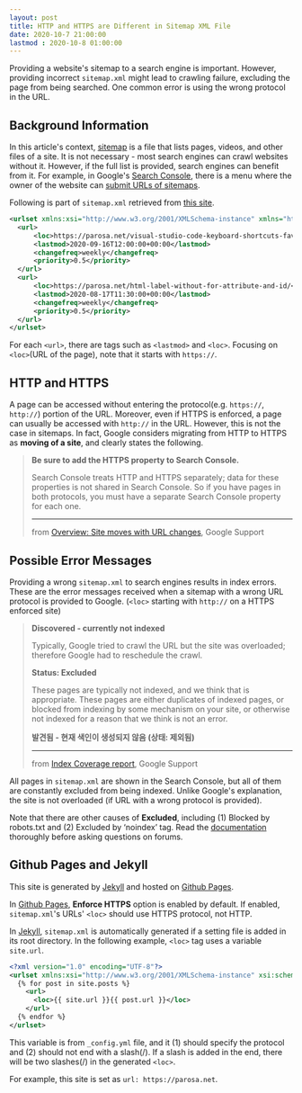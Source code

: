 ```yaml
---
layout: post
title: HTTP and HTTPS are Different in Sitemap XML File
date: 2020-10-7 21:00:00 
lastmod : 2020-10-8 01:00:00 
---
```


Providing a website's sitemap to a search engine is important. However, providing incorrect `sitemap.xml` might lead to crawling failure, excluding the page from being searched. One common error is using the wrong protocol in the URL.

## Background Information

In this article's context, [sitemap](https://support.google.com/webmasters/answer/156184) is a file that lists pages, videos, and other files of a site. It is not necessary - most search engines can crawl websites without it. However, if the full list is provided, search engines can benefit from it. For example, in Google's [Search Console](https://search.google.com/), there is a menu where the owner of the website can [submit URLs of sitemaps](https://search.google.com/search-console/sitemaps/).

Following is part of `sitemap.xml` retrieved from [this site](https://parosa.net/sitemap.xml).

```xml
<urlset xmlns:xsi="http://www.w3.org/2001/XMLSchema-instance" xmlns="http://www.sitemaps.org/schemas/sitemap/0.9" xsi:schemaLocation="http://www.sitemaps.org/schemas/sitemap/0.9 http://www.sitemaps.org/schemas/sitemap/0.9/sitemap.xsd">
  <url>
      <loc>https://parosa.net/visual-studio-code-keyboard-shortcuts-favorites/</loc>
      <lastmod>2020-09-16T12:00:00+00:00</lastmod>
      <changefreq>weekly</changefreq>
      <priority>0.5</priority>
  </url>
  <url>
      <loc>https://parosa.net/html-label-without-for-attribute-and-id/</loc>
      <lastmod>2020-08-17T11:30:00+00:00</lastmod>
      <changefreq>weekly</changefreq>
      <priority>0.5</priority>
  </url>
</urlset>
```

For each `<url>`, there are tags such as `<lastmod>` and `<loc>`. Focusing on `<loc>`(URL of the page), note that it starts with `https://`.

## HTTP and HTTPS

A page can be accessed without entering the protocol(e.g. `https://`, `http://`) portion of the URL. Moreover, even if HTTPS is enforced, a page can usually be accessed with `http://` in the URL. However, this is not the case in sitemaps. In fact, Google considers migrating from HTTP to HTTPS as **moving of a site**, and clearly states the following.

> **Be sure to add the HTTPS property to Search Console.**
> 
> Search Console treats HTTP and HTTPS separately; data for these properties is not shared in Search Console. So if you have pages in both protocols, you must have a separate Search Console property for each one.
> 
> ---
> 
> from [Overview: Site moves with URL changes](https://support.google.com/webmasters/answer/6033049), Google Support

## Possible Error Messages

Providing a wrong `sitemap.xml` to search engines results in index errors. These are the error messages received when a sitemap with a wrong URL protocol is provided to Google. (`<loc>` starting with `http://` on a HTTPS enforced site)

> **Discovered - currently not indexed**
> 
> Typically, Google tried to crawl the URL but the site was overloaded; therefore Google had to reschedule the crawl.
> 
> **Status: Excluded**
> 
> These pages are typically not indexed, and we think that is appropriate. These pages are either duplicates of indexed pages, or blocked from indexing by some mechanism on your site, or otherwise not indexed for a reason that we think is not an error.
> 
> **발견됨 - 현재 색인이 생성되지 않음 (상태: 제외됨)**
> 
> ---
> 
> from [Index Coverage report](https://support.google.com/webmasters/answer/7440203), Google Support

All pages in `sitemap.xml` are shown in the Search Console, but all of them are constantly excluded from being indexed. Unlike Google's explanation, the site is not overloaded (if URL with a wrong protocol is provided).

Note that there are other causes of **Excluded**, including (1) Blocked by robots.txt and (2) Excluded by ‘noindex’ tag. Read the [documentation](https://support.google.com/webmasters/answer/7440203) thoroughly before asking questions on forums.

## Github Pages and Jekyll

This site is generated by [Jekyll](https://jekyllrb.com/) and hosted on [Github Pages](https://pages.github.com/).

In [Github Pages](https://pages.github.com/), **Enforce HTTPS** option is enabled by default. If enabled, `sitemap.xml`'s URLs' `<loc>` should use HTTPS protocol, not HTTP.

In [Jekyll](https://jekyllrb.com/), `sitemap.xml` is automatically generated if a setting file is added in its root directory. In the following example, `<loc>` tag uses a variable `site.url`.

```xml
<?xml version="1.0" encoding="UTF-8"?>
<urlset xmlns:xsi="http://www.w3.org/2001/XMLSchema-instance" xsi:schemaLocation="http://www.sitemaps.org/schemas/sitemap/0.9 http://www.sitemaps.org/schemas/sitemap/0.9/sitemap.xsd" xmlns="http://www.sitemaps.org/schemas/sitemap/0.9">
  {% for post in site.posts %}
    <url>
      <loc>{{ site.url }}{{ post.url }}</loc>
    </url>
  {% endfor %}
</urlset>
```

This variable is from `_config.yml` file, and it (1) should specify the protocol and (2) should not end with a slash(/). If a slash is added in the end, there will be two slashes(/) in the generated `<loc>`.

For example, this site is set as `url: https://parosa.net`.
